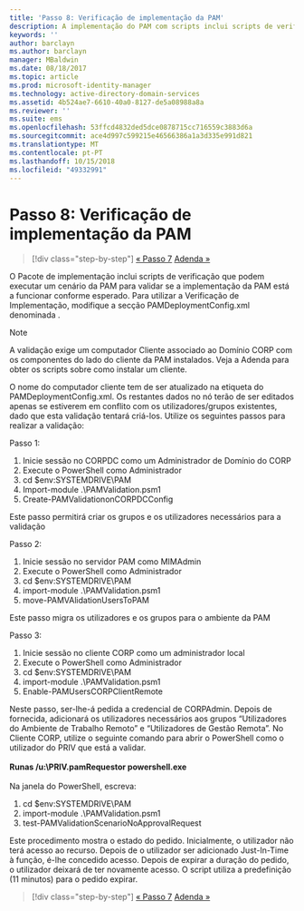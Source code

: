 ```yaml
---
title: 'Passo 8: Verificação de implementação da PAM'
description: A implementação do PAM com scripts inclui scripts de verificação que podem executar um cenário do PAM para validar se a implementação do PAM está a funcionar conforme esperado.
keywords: ''
author: barclayn
ms.author: barclayn
manager: MBaldwin
ms.date: 08/18/2017
ms.topic: article
ms.prod: microsoft-identity-manager
ms.technology: active-directory-domain-services
ms.assetid: 4b524ae7-6610-40a0-8127-de5a08988a8a
ms.reviewer: ''
ms.suite: ems
ms.openlocfilehash: 53ffcd4832ded5dce0878715cc716559c3883d6a
ms.sourcegitcommit: ace4d997c599215e46566386a1a3d335e991d821
ms.translationtype: MT
ms.contentlocale: pt-PT
ms.lasthandoff: 10/15/2018
ms.locfileid: "49332991"
---
```

# <a name="step-8-pam-deployment-verification"></a>Passo 8: Verificação de implementação da PAM

> [!div class="step-by-step"]
> [« Passo 7](sp1-step7-setup-sidhistory-sidfiltering.md)
> [Adenda »](sp1-pam-deployment-addendum.md)

O Pacote de implementação inclui scripts de verificação que podem executar um cenário da PAM para validar se a implementação da PAM está a funcionar conforme esperado.
Para utilizar a Verificação de Implementação, modifique a secção PAMDeploymentConfig.xml denominada <PamValidation/>.

>[!NOTE]
>A validação exige um computador Cliente associado ao Domínio CORP com os componentes do lado do cliente da PAM instalados. Veja a Adenda para obter os scripts sobre como instalar um cliente.

O nome do computador cliente tem de ser atualizado na etiqueta <PAMValidationClient/> do PAMDeploymentConfig.xml. Os restantes dados no nó <PAMValidation/> terão de ser editados apenas se estiverem em conflito com os utilizadores/grupos existentes, dado que esta validação tentará criá-los.
Utilize os seguintes passos para realizar a validação:

Passo 1:

1. Inicie sessão no CORPDC como um Administrador de Domínio do CORP
2. Execute o PowerShell como Administrador
3. cd $env:SYSTEMDRIVE\PAM
4. Import-module .\PAMValidation.psm1
5. Create-PAMValidationonCORPDCConfig

Este passo permitirá criar os grupos e os utilizadores necessários para a validação

Passo 2:

1. Inicie sessão no servidor PAM como MIMAdmin
2. Execute o PowerShell como Administrador
3. cd $env:SYSTEMDRIVE\PAM
4. import-module .\PAMValidation.psm1
5. move-PAMVAlidationUsersToPAM

Este passo migra os utilizadores e os grupos para o ambiente da PAM

Passo 3:

1. Inicie sessão no cliente CORP como um administrador local
2. Execute o PowerShell como Administrador
3. cd $env:SYSTEMDRIVE\PAM
4. import-module .\PAMValidation.psm1
5. Enable-PAMUsersCORPClientRemote


Neste passo, ser-lhe-á pedida a credencial de CORPAdmin. Depois de fornecida, adicionará os utilizadores necessários aos grupos “Utilizadores do Ambiente de Trabalho Remoto” e “Utilizadores de Gestão Remota”.
No Cliente CORP, utilize o seguinte comando para abrir o PowerShell como o utilizador do PRIV que está a validar. </br></br>
**Runas /u:<PRIV domain>\PRIV.pamRequestor powershell.exe**  </br></br>
Na janela do PowerShell, escreva:

1. cd $env:SYSTEMDRIVE\PAM
2. import-module .\PAMValidation.psm1
3. test-PAMValidationScenarioNoApprovalRequest


  Este procedimento mostra o estado do pedido.
  Inicialmente, o utilizador não terá acesso ao recurso. Depois de o utilizador ser adicionado Just-In-Time à função, é-lhe concedido acesso. Depois de expirar a duração do pedido, o utilizador deixará de ter novamente acesso.
  O script utiliza a predefinição (11 minutos) para o pedido expirar.

> [!div class="step-by-step"]
> [« Passo 7](sp1-step7-setup-sidhistory-sidfiltering.md)
> [Adenda »](sp1-pam-deployment-addendum.md)

